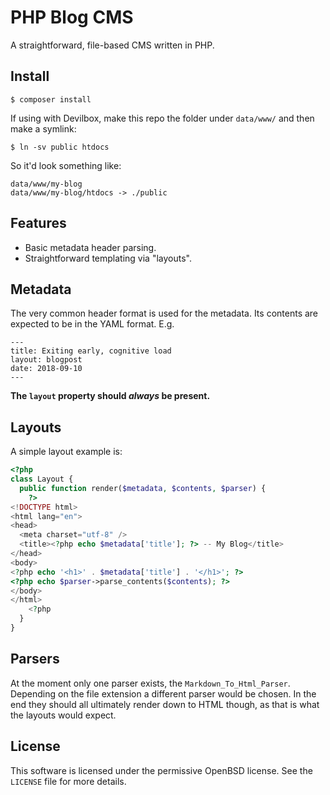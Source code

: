 # PHP Blog CMS

A straightforward, file-based CMS written in PHP.

## Install

```shell
$ composer install
```

If using with Devilbox, make this repo the folder under `data/www/` and then
make a symlink:

```shell
$ ln -sv public htdocs
```

So it'd look something like:

```
data/www/my-blog
data/www/my-blog/htdocs -> ./public
```

## Features

- Basic metadata header parsing.
- Straightforward templating via "layouts".

## Metadata

The very common header format is used for the metadata.  Its contents are
expected to be in the YAML format.  E.g.

```
---
title: Exiting early, cognitive load
layout: blogpost
date: 2018-09-10
---
```

**The `layout` property should _always_ be present.**

## Layouts

A simple layout example is:

```php
<?php
class Layout {
  public function render($metadata, $contents, $parser) {
    ?>
<!DOCTYPE html>
<html lang="en">
<head>
  <meta charset="utf-8" />
  <title><?php echo $metadata['title']; ?> -- My Blog</title>
</head>
<body>
<?php echo '<h1>' . $metadata['title'] . '</h1>'; ?>
<?php echo $parser->parse_contents($contents); ?>
</body>
</html>
    <?php
  }
}
```

## Parsers

At the moment only one parser exists, the `Markdown_To_Html_Parser`.  Depending
on the file extension a different parser would be chosen.  In the end they
should all ultimately render down to HTML though, as that is what the layouts
would expect.

## License

This software is licensed under the permissive OpenBSD license.  See the
`LICENSE` file for more details.
